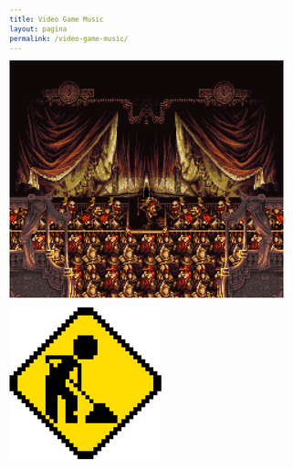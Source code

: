```yaml
---
title: Video Game Music
layout: pagina
permalink: /video-game-music/
---
```


![FFVI](/assets/immagini/ffvi-opera.gif)

![wip](/assets/immagini/wip.gif)
